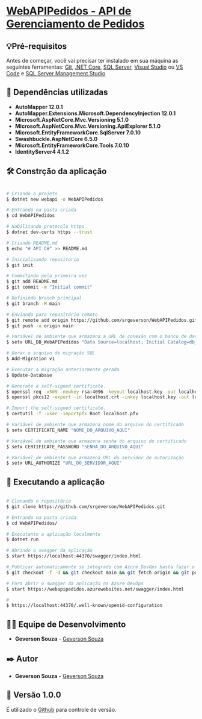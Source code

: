 # <a href="https://webapipedidos.azurewebsites.net/swagger/index.html">WebAPIPedidos - API de Gerenciamento de Pedidos</a>

## 💡Pré-requisitos
Antes de começar, você vai precisar ter instalado em sua máquina as seguintes ferramentas:
[Git](https://git-scm.com), [.NET Core](https://dotnet.microsoft.com/en-us/download), [SQL Server](https://www.microsoft.com/pt-br/sql-server/sql-server-downloads), [Visual Studio](https://visualstudio.microsoft.com/) ou [VS Code](https://code.visualstudio.com/) e [SQL Server Management Studio](https://docs.microsoft.com/en-us/sql/ssms/download-sql-server-management-studio-ssms?view=sql-server-ver16)

## 🚀 Dependências utilizadas
* **AutoMapper 12.0.1**
* **AutoMapper.Extensions.Microsoft.DependencyInjection 12.0.1**
* **Microsoft.AspNetCore.Mvc.Versioning 5.1.0**
* **Microsoft.AspNetCore.Mvc.Versioning.ApiExplorer 5.1.0**
* **Microsoft.EntityFrameworkCore.SqlServer 7.0.10**
* **Swashbuckle.AspNetCore 6.5.0**
* **Microsoft.EntityFrameworkCore.Tools 7.0.10**
* **IdentityServer4 4.1.2**

## 🛠️ Constrção da aplicação

```bash

# Criando o projeto
$ dotnet new webapi -o WebAPIPedidos

# Entrando na pasta criada
$ cd WebAPIPedidos

# Habilitando protocolo https
$ dotnet dev-certs https --trust

# Criando README.md 
$ echo "# API C#" >> README.md

# Inicializando repositório
$ git init

# Commitando pela primeira vez
$ git add README.md
$ git commit -m "Initial commit"

# Definindo branch principal
$ git branch -M main

# Enviando para repositório remoto
$ git remote add origin https://github.com/srgeverson/WebAPIPedidos.git
$ git push -u origin main

# Variável de ambiente que armazena a URL de conexão com o banco de dados
$ setx URL_DB_WebAPIPedidos "Data Source=localhost; Initial Catalog=db_teste;User ID=user_teste;Password=@G12345678;Application Name=WebAPIPedidos;TrustServerCertificate=True;" /M

# Gerar o arquivo de migração SQL
$ Add-Migration v1

# Executar a migração anteriormente gerada
$ Update-Database

# Generate a self-signed certificate.
$ openssl req -x509 -newkey rsa:4096 -keyout localhost.key -out localhost.crt -subj "/CN=localhost" -addext "subjectAltName=DNS:localhost,DNS:api-webapipedidos,DNS:webapipedidos"
$ openssl pkcs12 -export -in localhost.crt -inkey localhost.key -out localhost.pfx -name "Adding API Resources to IdentityServer 5"

# Import the self-signed certificate.
$ certutil -f -user -importpfx Root localhost.pfx

# Variável de ambiente que armazena nome do arquivo do certificado
$ setx CERTIFICATE_NAME "NOME_DO_ARQUIVO_AQUI"

# Variável de ambiente que armazena senha do arquivo do certificado
$ setx CERTIFICATE_PASSWORD "SENHA_DO_ARQUIVO_AQUI"

# Variável de ambiente que armazena URL do servidor de autorização
$ setx URL_AUTHORIZE "URL_DO_SERVIDOR_AQUI"

```

## 🎲 Executando a aplicação

```bash

# Clonando o repositório
$ git clone https://github.com/srgeverson/WebAPIPedidos.git

# Entrando na pasta criada
$ cd WebAPIPedidos/

# Executanto a aplicação localmente
$ dotnet run

# Abrindo o swagger da aplicação
$ start https://localhost:44370/swagger/index.html

# Publicar automaticamente se integrado com Azure DevOps basta fazer o merge ou push com a branch main
$ git checkout -f -d && git checkout main && git fetch origin && git pull && git merge origin/develop

# Para abrir o swagger da aplicação na Azure DevOps
$ start https://webapipedidos.azurewebsites.net/swagger/index.html 

#
$ https://localhost:44370/.well-known/openid-configuration

```

## 👨‍💻 Equipe de Desenvolvimento

* **Geverson Souza** - [Geverson Souza](https://www.linkedin.com/in/srgeverson/)

## ✒️ Autor

* **Geverson Souza** - [Geverson Souza](https://www.linkedin.com/in/srgeverson/)

## 📌 Versão 1.0.0

É utilizado o [Github](https://github.com/) para controle de versão.
